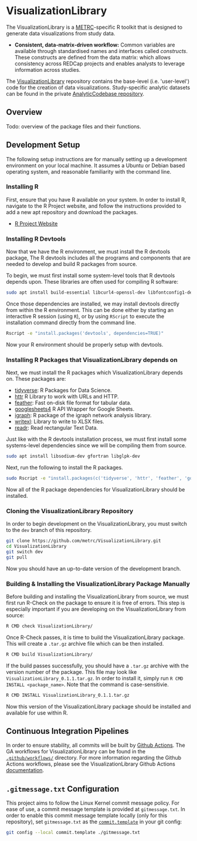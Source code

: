 # VisualizationLibrary

The VisualizationLibrary is a [METRC](https://metrc.org/)-specific R toolkit that is designed to generate data visualizations from study data.

* **Consistent, data-matrix-driven workflow:** Common variables are available through standardised names and interfaces called *constructs*. These constructs are defined from the data matrix: which allows consistency across REDCap projects and enables analysts to leverage information across studies.

The [VisualizationLibrary](https://github.com/metrc/VisualizationLibrary) repository contains the base-level (i.e. 'user-level') code for the creation of data visualizations. Study-specific analytic datasets can be found in the private [AnalyticCodebase repository](https://github.com/metrc/AnalyticCodebase/).

## Overview

Todo: overview of the package files and their functions.

## Development Setup

The following setup instructions are for manually setting up a development environment on your local
machine. It assumes a Ubuntu or Debian based operating system, and reasonable familiarity with
the command line.

### Installing R

First, ensure that you have R available on your system. In order to install R, navigate to the R Project website, and follow the instructions provided to add a new apt repository and download the packages.

* [R Project Website](https://www.r-project.org/)

### Installing R Devtools

Now that we have the R environment, we must install the R devtools package, The R devtools includes all the programs and components that are needed to develop and build R packages from source. 

To begin, we must first install some system-level tools that R devtools depends upon. These libraries are often used for compiling R software:

```bash
sudo apt install build-essential libcurl4-openssl-dev libfontconfig1-dev libfreetype6-dev libfribidi-dev libharfbuzz-dev libjpeg-dev libpng-dev libssl-dev libtiff5-dev libxml2-dev
```

Once those dependencies are installed, we may install devtools directly from within the R environment. This can be done either by starting an interactive R session (using `R`), or by using `RScript` to execute the installation command directly from the command line.

```bash
Rscript -e "install.packages('devtools', dependencies=TRUE)"
```

Now your R environment should be properly setup with devtools.

### Installing R Packages that VisualizationLibrary depends on

Next, we must install the R packages which VisualizationLibrary depends on. These packages are:

* [tidyverse](https://www.tidyverse.org/): R Packages for Data Science.
* [httr](https://httr.r-lib.org/) R Library to work with URLs and HTTP.
* [feather](https://posit.co/blog/feather/): Fast on-disk file format for tabular data.
* [googlesheets4](https://googlesheets4.tidyverse.org/) R API Wrapper for Google Sheets.
* [igraph](https://r.igraph.org): R package of the igraph network analysis library.
* [writexl](https://cran.r-project.org/web/packages/writexl/index.html): Library to write to XLSX files.
* [readr](https://readr.tidyverse.org/): Read rectangular Text Data.

Just like with the R devtools installation process, we must first install some systems-level dependencies since we will be compiling them from source.

```bash
sudo apt install libsodium-dev gfortran libglpk-dev
```

Next, run the following to install the R packages.

```bash
sudo Rscript -e "install.packages(c('tidyverse', 'httr', 'feather', 'googlesheets4', 'igraph', 'writexl', 'readr'), dependencies=TRUE)"
```

Now all of the R package dependencies for VisualizationLibrary should be installed.

### Cloning the VisualizationLibrary Repository

In order to begin development on the VisualizationLibrary, you must switch to the `dev` branch of this repository.

```bash
git clone https://github.com/metrc/VisualizationLibrary.git
cd VisualizationLibrary
git switch dev
git pull
```

Now you should have an up-to-date version of the development branch.

### Building & Installing the VisualizationLibrary Package Manually

Before building and installing the VisualizationLibrary from source, we must first run R-Check on the package to ensure it is free of errors. This step is especially important if you are developing on the VisualizationLibrary from source:

```bash
R CMD check VisualizationLibrary/
```

Once R-Check passes, it is time to build the VisualizationLibrary package. This will create a `.tar.gz` archive file which can be then installed.

```bash
R CMD build VisualizationLibrary/
```

If the build passes successfully, you should have a `.tar.gz` archive with the version number of the package. This file may look like `VisualizationLibrary_0.1.1.tar.gz`. In order to install it, simply run `R CMD INSTALL <package_name>`. Note that the command is case-sensitivie.

```bash
R CMD INSTALL VisualizationLibrary_0.1.1.tar.gz
```

Now this version of the VisualizationLibrary package should be installed and available for use within R.

## Continuous Integration Pipelines

In order to ensure stability, all commits will be built by [Github Actions](https://docs.github.com/en/actions). The GA workflows for VisualizationLibrary can be found in the [`.github/workflows/`](./github/workflows/) directory. For more information regarding the Github Actions workflows, please see the VisualizationLibrary Github Actions [documentation](.github/workflows/README.md).

## `.gitmessage.txt` Configuration
This project aims to follow the Linux Kernel commit message policy. For ease of use, a commit message template is provided at `gitmessage.txt`. In order to enable this commit message template locally (only for this repository), set `gitmessage.txt` as the [`commit.template`](https://www.git-scm.com/book/en/v2/Customizing-Git-Git-Configuration#_commit_template) in your git config:

```bash
git config --local commit.template ./gitmessage.txt
```
